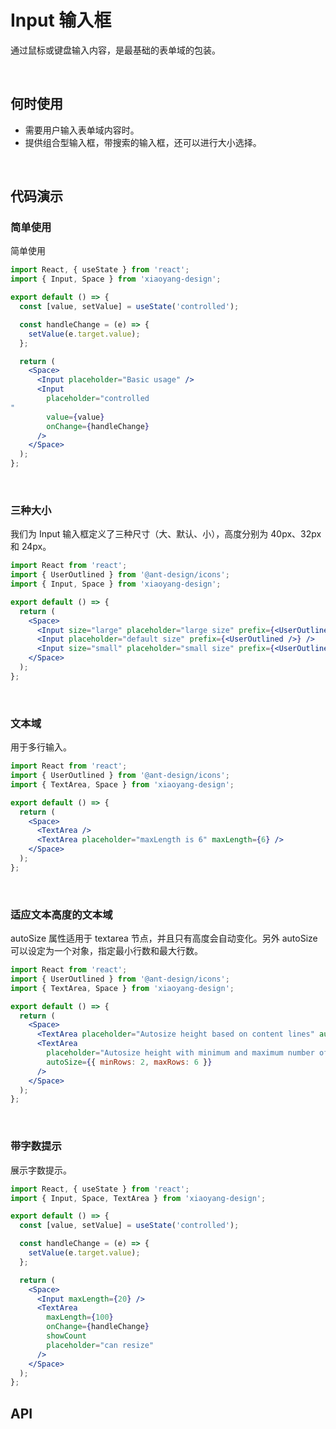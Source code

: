 # Input 输入框

通过鼠标或键盘输入内容，是最基础的表单域的包装。

<br />

## 何时使用

- 需要用户输入表单域内容时。
- 提供组合型输入框，带搜索的输入框，还可以进行大小选择。

<br />

## 代码演示

### 简单使用

简单使用

```jsx
import React, { useState } from 'react';
import { Input, Space } from 'xiaoyang-design';

export default () => {
  const [value, setValue] = useState('controlled');

  const handleChange = (e) => {
    setValue(e.target.value);
  };

  return (
    <Space>
      <Input placeholder="Basic usage" />
      <Input
        placeholder="controlled
"
        value={value}
        onChange={handleChange}
      />
    </Space>
  );
};
```

<br />

### 三种大小

我们为 Input 输入框定义了三种尺寸（大、默认、小），高度分别为 40px、32px 和 24px。

```jsx
import React from 'react';
import { UserOutlined } from '@ant-design/icons';
import { Input, Space } from 'xiaoyang-design';

export default () => {
  return (
    <Space>
      <Input size="large" placeholder="large size" prefix={<UserOutlined />} />
      <Input placeholder="default size" prefix={<UserOutlined />} />
      <Input size="small" placeholder="small size" prefix={<UserOutlined />} />
    </Space>
  );
};
```

<br/>

### 文本域

用于多行输入。

```jsx
import React from 'react';
import { UserOutlined } from '@ant-design/icons';
import { TextArea, Space } from 'xiaoyang-design';

export default () => {
  return (
    <Space>
      <TextArea />
      <TextArea placeholder="maxLength is 6" maxLength={6} />
    </Space>
  );
};
```

<br/>

### 适应文本高度的文本域

autoSize 属性适用于 textarea 节点，并且只有高度会自动变化。另外 autoSize 可以设定为一个对象，指定最小行数和最大行数。

```jsx
import React from 'react';
import { UserOutlined } from '@ant-design/icons';
import { TextArea, Space } from 'xiaoyang-design';

export default () => {
  return (
    <Space>
      <TextArea placeholder="Autosize height based on content lines" autoSize />
      <TextArea
        placeholder="Autosize height with minimum and maximum number of lines"
        autoSize={{ minRows: 2, maxRows: 6 }}
      />
    </Space>
  );
};
```

<br/>

### 带字数提示

展示字数提示。

```jsx
import React, { useState } from 'react';
import { Input, Space, TextArea } from 'xiaoyang-design';

export default () => {
  const [value, setValue] = useState('controlled');

  const handleChange = (e) => {
    setValue(e.target.value);
  };

  return (
    <Space>
      <Input maxLength={20} />
      <TextArea
        maxLength={100}
        onChange={handleChange}
        showCount
        placeholder="can resize"
      />
    </Space>
  );
};
```

## API

<API id="Input" />
